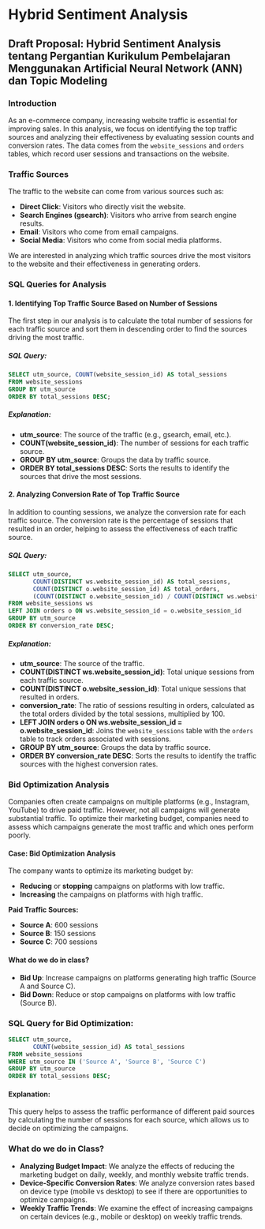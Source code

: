 
# Hybrid Sentiment Analysis

## Draft Proposal: Hybrid Sentiment Analysis tentang Pergantian Kurikulum Pembelajaran Menggunakan Artificial Neural Network (ANN) dan Topic Modeling

### Introduction

As an e-commerce company, increasing website traffic is essential for improving sales. In this analysis, we focus on identifying the top traffic sources and analyzing their effectiveness by evaluating session counts and conversion rates. The data comes from the `website_sessions` and `orders` tables, which record user sessions and transactions on the website.

### Traffic Sources

The traffic to the website can come from various sources such as:

- **Direct Click**: Visitors who directly visit the website.
- **Search Engines (gsearch)**: Visitors who arrive from search engine results.
- **Email**: Visitors who come from email campaigns.
- **Social Media**: Visitors who come from social media platforms.

We are interested in analyzing which traffic sources drive the most visitors to the website and their effectiveness in generating orders.

### SQL Queries for Analysis

#### 1. Identifying Top Traffic Source Based on Number of Sessions

The first step in our analysis is to calculate the total number of sessions for each traffic source and sort them in descending order to find the sources driving the most traffic.

##### SQL Query:

```sql
SELECT utm_source, COUNT(website_session_id) AS total_sessions
FROM website_sessions
GROUP BY utm_source
ORDER BY total_sessions DESC;
```

##### Explanation:

- **utm_source**: The source of the traffic (e.g., gsearch, email, etc.).
- **COUNT(website_session_id)**: The number of sessions for each traffic source.
- **GROUP BY utm_source**: Groups the data by traffic source.
- **ORDER BY total_sessions DESC**: Sorts the results to identify the sources that drive the most sessions.

#### 2. Analyzing Conversion Rate of Top Traffic Source

In addition to counting sessions, we analyze the conversion rate for each traffic source. The conversion rate is the percentage of sessions that resulted in an order, helping to assess the effectiveness of each traffic source.

##### SQL Query:

```sql
SELECT utm_source,
       COUNT(DISTINCT ws.website_session_id) AS total_sessions,
       COUNT(DISTINCT o.website_session_id) AS total_orders,
       (COUNT(DISTINCT o.website_session_id) / COUNT(DISTINCT ws.website_session_id)) * 100 AS conversion_rate
FROM website_sessions ws
LEFT JOIN orders o ON ws.website_session_id = o.website_session_id
GROUP BY utm_source
ORDER BY conversion_rate DESC;
```

##### Explanation:

- **utm_source**: The source of the traffic.
- **COUNT(DISTINCT ws.website_session_id)**: Total unique sessions from each traffic source.
- **COUNT(DISTINCT o.website_session_id)**: Total unique sessions that resulted in orders.
- **conversion_rate**: The ratio of sessions resulting in orders, calculated as the total orders divided by the total sessions, multiplied by 100.
- **LEFT JOIN orders o ON ws.website_session_id = o.website_session_id**: Joins the `website_sessions` table with the `orders` table to track orders associated with sessions.
- **GROUP BY utm_source**: Groups the data by traffic source.
- **ORDER BY conversion_rate DESC**: Sorts the results to identify the traffic sources with the highest conversion rates.

### Bid Optimization Analysis

Companies often create campaigns on multiple platforms (e.g., Instagram, YouTube) to drive paid traffic. However, not all campaigns will generate substantial traffic. To optimize their marketing budget, companies need to assess which campaigns generate the most traffic and which ones perform poorly.

#### Case: Bid Optimization Analysis

The company wants to optimize its marketing budget by:

- **Reducing** or **stopping** campaigns on platforms with low traffic.
- **Increasing** the campaigns on platforms with high traffic.

**Paid Traffic Sources:**
- **Source A**: 600 sessions
- **Source B**: 150 sessions
- **Source C**: 700 sessions

#### What do we do in class?

- **Bid Up**: Increase campaigns on platforms generating high traffic (Source A and Source C).
- **Bid Down**: Reduce or stop campaigns on platforms with low traffic (Source B).

### SQL Query for Bid Optimization:

```sql
SELECT utm_source,
       COUNT(website_session_id) AS total_sessions
FROM website_sessions
WHERE utm_source IN ('Source A', 'Source B', 'Source C')
GROUP BY utm_source
ORDER BY total_sessions DESC;
```

#### Explanation:

This query helps to assess the traffic performance of different paid sources by calculating the number of sessions for each source, which allows us to decide on optimizing the campaigns.

### What do we do in Class?

- **Analyzing Budget Impact**: We analyze the effects of reducing the marketing budget on daily, weekly, and monthly website traffic trends.
- **Device-Specific Conversion Rates**: We analyze conversion rates based on device type (mobile vs desktop) to see if there are opportunities to optimize campaigns.
- **Weekly Traffic Trends**: We examine the effect of increasing campaigns on certain devices (e.g., mobile or desktop) on weekly traffic trends.
